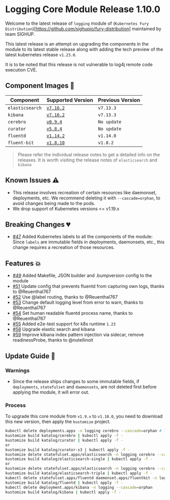 # Logging Core Module Release 1.10.0

Welcome to the latest release of `logging` module of (`Kubernetes Fury
Distribution`)[https://github.com/sighupio/fury-distribution] maintained by team
SIGHUP.

This latest release is an attempt on upgrading the components in the module to
its latest stable release along with adding the tech preview of the latest
kubernetes release `v1.23.0`.

It is to be noted that this release is not vulnerable to log4j remote code execution CVE.

## Component Images 🚢

| Component       | Supported Version                                                                                      | Previous Version |
|-----------------|--------------------------------------------------------------------------------------------------------|------------------|
| `elasticsearch` | [`v7.16.2`](https://www.elastic.co/guide/en/elasticsearch/reference/current/release-notes-7.16.3.html) | `v7.13.3`        |
| `kibana`        | [`v7.16.2`](https://www.elastic.co/guide/en/kibana/current/release-notes-7.16.2.html)                  | `v7.13.3`        |
| `cerebro`       | [`v0.9.4`](https://github.com/lmenezes/cerebro/releases/tag/v0.9.4)                                    | `No update`      |
| `curator`       | [`v5.8.4`](https://github.com/elastic/curator/releases/tag/v5.8.4)                                     | `No update`      |
| `fluentd`       | [`v1.14.2`](https://github.com/fluent/fluentd/releases/tag/v1.14.2)                                    | `v1.14.0`        |
| `fluent-bit`    | [`v1.8.10`](https://fluentbit.io/announcements/v1.8.10/)                                               | `v1.8.2`         |

> Please refer the individual release notes to get a detailed info on the
> releases. It is worth visiting the release notes of `elasticsearch` and `kibana`

## Known Issues ⚠️

- This release involves recreation of certain resources like daemonset, deployments, etc. We recommend deleting it with `--cascade=orphan`, to avoid changes being made to the pods.
- We drop support of Kubernetes versions <= v1.19.x

## Breaking Changes 💔

- [#47](https://github.com/sighupio/fury-kubernetes-logging/pull/47) Added Kubernetes labels to all the components of the module: Since `labels` are immutable fields in deployments, daemonsets, etc., this change requires a recreation of those resources.

## Features 💥

- [#49](https://github.com/sighupio/fury-kubernetes-logging/pull/49) Added Makefile, JSON builder and .bumpversion config to the module
- [#51](https://github.com/sighupio/fury-kubernetes-logging/pull/51) Update config that prevents fluentd from capturing own logs, thanks to @Reuenthal767
- [#52](https://github.com/sighupio/fury-kubernetes-logging/pull/52) Use @label routing, thanks to @Reuenthal767
- [#53](https://github.com/sighupio/fury-kubernetes-logging/pull/53) Change default logging level from error to warn, thanks to @Reuenthal767
- [#54](https://github.com/sighupio/fury-kubernetes-logging/pull/54) Set human readable fluentd process name, thanks to @Reuenthal767
- [#55](https://github.com/sighupio/fury-kubernetes-logging/pull/55) Added e2e-test support for k8s runtime `1.23`
- [#58](https://github.com/sighupio/fury-kubernetes-logging/pull/58) Upgrade elastic search and kibana
- [#59](https://github.com/sighupio/fury-kubernetes-logging/pull/59) Improve kibana index pattern injection via sidecar, remove readinessProbe, thanks to @nutellinoit

## Update Guide 🦮

### Warnings

- Since the release ships changes to some immutable fields, if `deployments`, `statefulset` and `daemonsets`, are not deleted first before applying the module, it will error out.

### Process

To upgrade this core module from `v1.9.x` to `v1.10.0`, you need to download this new version, then apply the `kustomize` project.

```bash
kubectl delete deployments.apps -n logging cerebro --cascade=orphan # This delete deployments, ds, etc. so the newly added labels can be applied
kustomize build katalog/cerebro | kubectl apply -f -
kustomize build katalog/curator | kubectl apply -f -
or
kustomize build katalog/curator-s3 | kubectl apply -f -
kustomize delete statefulset.apps/elasticsearch -n logging cerebro --cascade=orphan 
kustomize build katalog/elasticsearch-single | kubectl apply -f -
or
kustomize delete statefulset.apps/elasticsearch -n logging cerebro --cascade=orphan 
kustomize build katalog/elasticsearch-triple | kubectl apply -f -
kubectl delete statefulset.apps/fluentd daemonset.apps/fluentbit -n logging --cascade=orphan
kustomize build katalog/fluentd | kubectl apply -f -
kubectl delete deployment.apps/kibana -n logging --cascade=orphan
kustomize build katalog/kibana | kubectl apply -f -
```
